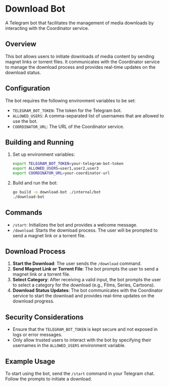 # Download Bot

A Telegram bot that facilitates the management of media downloads by interacting with the Coordinator service.

## Overview

This bot allows users to initiate downloads of media content by sending magnet links or torrent files. It communicates with the Coordinator service to manage the download process and provides real-time updates on the download status.

## Configuration

The bot requires the following environment variables to be set:

- `TELEGRAM_BOT_TOKEN`: The token for the Telegram bot.
- `ALLOWED_USERS`: A comma-separated list of usernames that are allowed to use the bot.
- `COORDINATOR_URL`: The URL of the Coordinator service.

## Building and Running

1. Set up environment variables:
   ```bash
   export TELEGRAM_BOT_TOKEN=your-telegram-bot-token
   export ALLOWED_USERS=user1,user2,user3
   export COORDINATOR_URL=your-coordinator-url
   ```

2. Build and run the bot:
   ```bash
   go build -o download-bot ./internal/bot
   ./download-bot
   ```

## Commands

- `/start`: Initializes the bot and provides a welcome message.
- `/download`: Starts the download process. The user will be prompted to send a magnet link or a torrent file.

## Download Process

1. **Start the Download**: The user sends the `/download` command.
2. **Send Magnet Link or Torrent File**: The bot prompts the user to send a magnet link or a torrent file.
3. **Select Category**: After receiving a valid input, the bot prompts the user to select a category for the download (e.g., Films, Series, Cartoons).
4. **Download Status Updates**: The bot communicates with the Coordinator service to start the download and provides real-time updates on the download progress.

## Security Considerations

- Ensure that the `TELEGRAM_BOT_TOKEN` is kept secure and not exposed in logs or error messages.
- Only allow trusted users to interact with the bot by specifying their usernames in the `ALLOWED_USERS` environment variable.

## Example Usage

To start using the bot, send the `/start` command in your Telegram chat. Follow the prompts to initiate a download.
